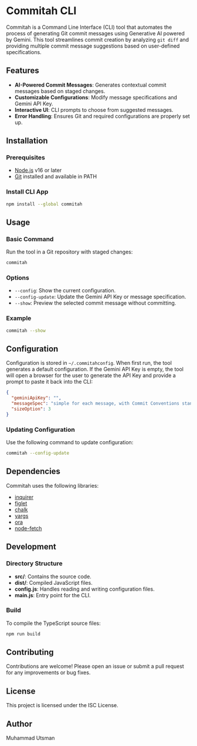 # Commitah CLI



Commitah is a Command Line Interface (CLI) tool that automates the process of generating Git commit messages using Generative AI powered by Gemini. This tool streamlines commit creation by analyzing `git diff` and providing multiple commit message suggestions based on user-defined specifications.

## Features

- **AI-Powered Commit Messages**: Generates contextual commit messages based on staged changes.
- **Customizable Configurations**: Modify message specifications and Gemini API Key.
- **Interactive UI**: CLI prompts to choose from suggested messages.
- **Error Handling**: Ensures Git and required configurations are properly set up.

## Installation

### Prerequisites
- [Node.js](https://nodejs.org) v16 or later
- [Git](https://git-scm.com) installed and available in PATH

### Install CLI App
```bash
npm install --global commitah
```

## Usage

### Basic Command
Run the tool in a Git repository with staged changes:
```bash
commitah
```

### Options
- `--config`: Show the current configuration.
- `--config-update`: Update the Gemini API Key or message specification.
- `--show`: Preview the selected commit message without committing.

### Example
```bash
commitah --show
```

## Configuration

Configuration is stored in `~/.commitahconfig`. When first run, the tool generates a default configuration. If the Gemini API Key is empty, the tool will open a browser for the user to generate the API Key and provide a prompt to paste it back into the CLI:

```json
{
  "geminiApiKey": "",
  "messageSpec": "simple for each message, with Commit Conventions standard",
  "sizeOption": 3
}
```

### Updating Configuration
Use the following command to update configuration:
```bash
commitah --config-update
```

## Dependencies

Commitah uses the following libraries:
- [inquirer](https://www.npmjs.com/package/inquirer)
- [figlet](https://www.npmjs.com/package/figlet)
- [chalk](https://www.npmjs.com/package/chalk)
- [yargs](https://www.npmjs.com/package/yargs)
- [ora](https://www.npmjs.com/package/ora)
- [node-fetch](https://www.npmjs.com/package/node-fetch)

## Development

### Directory Structure
- **src/**: Contains the source code.
- **dist/**: Compiled JavaScript files.
- **config.js**: Handles reading and writing configuration files.
- **main.js**: Entry point for the CLI.

### Build
To compile the TypeScript source files:
```bash
npm run build
```

## Contributing

Contributions are welcome! Please open an issue or submit a pull request for any improvements or bug fixes.

## License

This project is licensed under the ISC License.

## Author

Muhammad Utsman